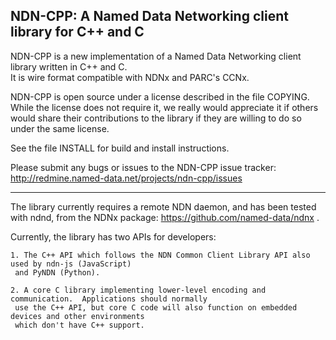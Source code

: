 NDN-CPP:  A Named Data Networking client library for C++ and C
--------------------------------------------------------------

NDN-CPP is a new implementation of a Named Data Networking client library written in C++ and C.  
It is wire format compatible with NDNx and PARC's CCNx.
	
NDN-CPP is open source under a license described in the file COPYING.  While the license
does not require it, we really would appreciate it if others would share their
contributions to the library if they are willing to do so under the same license. 

See the file INSTALL for build and install instructions.

Please submit any bugs or issues to the NDN-CPP issue tracker:
http://redmine.named-data.net/projects/ndn-cpp/issues

---
	
The library currently requires a remote NDN daemon, and has been tested with ndnd, from
the NDNx package: https://github.com/named-data/ndnx .

Currently, the library has two APIs for developers: 

	1. The C++ API which follows the NDN Common Client Library API also used by ndn-js (JavaScript)
     and PyNDN (Python).

	2. A core C library implementing lower-level encoding and communication.  Applications should normally
     use the C++ API, but core C code will also function on embedded devices and other environments 
     which don't have C++ support.

